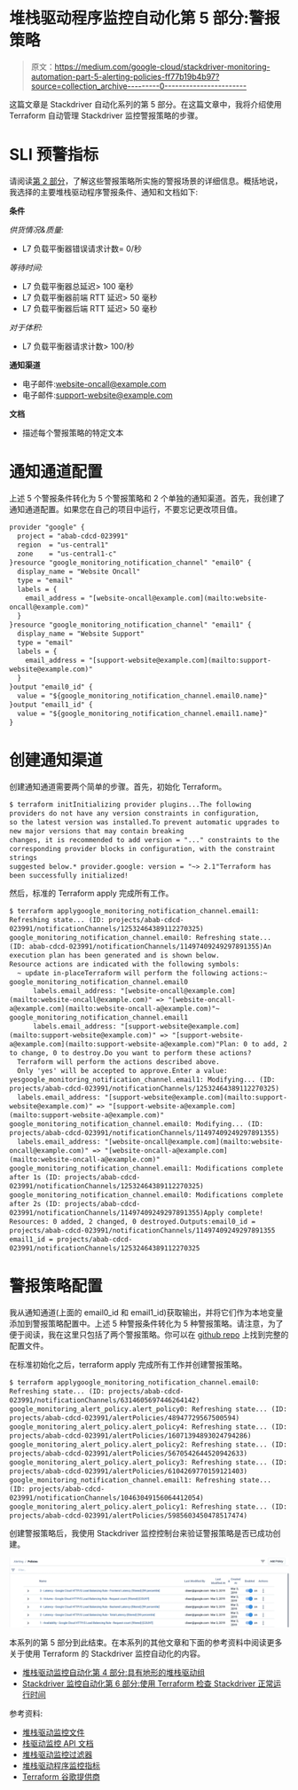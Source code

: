 # 堆栈驱动程序监控自动化第 5 部分:警报策略

> 原文：<https://medium.com/google-cloud/stackdriver-monitoring-automation-part-5-alerting-policies-ff77b19b4b97?source=collection_archive---------0----------------------->

这篇文章是 Stackdriver 自动化系列的第 5 部分。在这篇文章中，我将介绍使用 Terraform 自动管理 Stackdriver 监控警报策略的步骤。

# SLI 预警指标

请阅读[第 2 部分](/google-cloud/stackdriver-monitoring-automation-part-2-alerting-policies-9f42068603c4)，了解这些警报策略所实施的警报场景的详细信息。概括地说，我选择的主要堆栈驱动程序警报条件、通知和文档如下:

**条件**

*供货情况&质量:*

*   L7 负载平衡器错误请求计数= 0/秒

*等待时间:*

*   L7 负载平衡器总延迟> 100 毫秒
*   L7 负载平衡器前端 RTT 延迟> 50 毫秒
*   L7 负载平衡器后端 RTT 延迟> 50 毫秒

*对于体积:*

*   L7 负载平衡器请求计数> 100/秒

**通知渠道**

*   电子邮件:[website-oncall@example.com](mailto:apache-website-oncall@example.com)
*   电子邮件:support-website@example.com

**文档**

*   描述每个警报策略的特定文本

# 通知通道配置

上述 5 个警报条件转化为 5 个警报策略和 2 个单独的通知渠道。首先，我创建了通知通道配置。如果您在自己的项目中运行，不要忘记更改项目值。

```
provider "google" {
  project = "abab-cdcd-023991"
  region  = "us-central1"
  zone    = "us-central1-c"
}resource "google_monitoring_notification_channel" "email0" {
  display_name = "Website Oncall"
  type = "email"
  labels = {
    email_address = "[website-oncall@example.com](mailto:website-oncall@example.com)"
  }
}resource "google_monitoring_notification_channel" "email1" {
  display_name = "Website Support"
  type = "email"
  labels = {
    email_address = "[support-website@example.com](mailto:support-website@example.com)"
  }
}output "email0_id" {
  value = "${google_monitoring_notification_channel.email0.name}"
}output "email1_id" {
  value = "${google_monitoring_notification_channel.email1.name}"
}
```

# 创建通知渠道

创建通知通道需要两个简单的步骤。首先，初始化 Terraform。

```
$ terraform initInitializing provider plugins...The following providers do not have any version constraints in configuration,
so the latest version was installed.To prevent automatic upgrades to new major versions that may contain breaking
changes, it is recommended to add version = "..." constraints to the
corresponding provider blocks in configuration, with the constraint strings
suggested below.* provider.google: version = "~> 2.1"Terraform has been successfully initialized!
```

然后，标准的 Terraform apply 完成所有工作。

```
$ terraform applygoogle_monitoring_notification_channel.email1: Refreshing state... (ID: projects/abab-cdcd-023991/notificationChannels/12532464389112270325)
google_monitoring_notification_channel.email0: Refreshing state... (ID: abab-cdcd-023991/notificationChannels/11497409249297891355)An execution plan has been generated and is shown below.
Resource actions are indicated with the following symbols:
  ~ update in-placeTerraform will perform the following actions:~ google_monitoring_notification_channel.email0
      labels.email_address: "[website-oncall@example.com](mailto:website-oncall@example.com)" => "[website-oncall-a@example.com](mailto:website-oncall-a@example.com)"~ google_monitoring_notification_channel.email1
      labels.email_address: "[support-website@example.com](mailto:support-website@example.com)" => "[support-website-a@example.com](mailto:support-website-a@example.com)"Plan: 0 to add, 2 to change, 0 to destroy.Do you want to perform these actions?
  Terraform will perform the actions described above.
  Only 'yes' will be accepted to approve.Enter a value: yesgoogle_monitoring_notification_channel.email1: Modifying... (ID: projects/abab-cdcd-023991/notificationChannels/12532464389112270325)
  labels.email_address: "[support-website@example.com](mailto:support-website@example.com)" => "[support-website-a@example.com](mailto:support-website-a@example.com)"
google_monitoring_notification_channel.email0: Modifying... (ID: projects/abab-cdcd-023991/notificationChannels/11497409249297891355)
  labels.email_address: "[website-oncall@example.com](mailto:website-oncall@example.com)" => "[website-oncall-a@example.com](mailto:website-oncall-a@example.com)"
google_monitoring_notification_channel.email1: Modifications complete after 1s (ID: projects/abab-cdcd-023991/notificationChannels/12532464389112270325)
google_monitoring_notification_channel.email0: Modifications complete after 2s (ID: projects/abab-cdcd-023991/notificationChannels/11497409249297891355)Apply complete! Resources: 0 added, 2 changed, 0 destroyed.Outputs:email0_id = projects/abab-cdcd-023991/notificationChannels/11497409249297891355
email1_id = projects/abab-cdcd-023991/notificationChannels/12532464389112270325
```

# 警报策略配置

我从通知通道(上面的 email0_id 和 email1_id)获取输出，并将它们作为本地变量添加到警报策略配置中。上述 5 种警报条件转化为 5 种警报策略。请注意，为了便于阅读，我在这里只包括了两个警报策略。你可以在 [github repo](https://github.com/charlesbaer/stackdriver-automation) 上找到完整的配置文件。

在标准初始化之后，terraform apply 完成所有工作并创建警报策略。

```
$ terraform applygoogle_monitoring_notification_channel.email0: Refreshing state... (ID: projects/abab-cdcd-023991/notificationChannels/6314605697446264142)
google_monitoring_alert_policy.alert_policy0: Refreshing state... (ID: projects/abab-cdcd-023991/alertPolicies/48947729567500594)
google_monitoring_alert_policy.alert_policy4: Refreshing state... (ID: projects/abab-cdcd-023991/alertPolicies/16071394893024794286)
google_monitoring_alert_policy.alert_policy2: Refreshing state... (ID: projects/abab-cdcd-023991/alertPolicies/5670542644520942633)
google_monitoring_alert_policy.alert_policy3: Refreshing state... (ID: projects/abab-cdcd-023991/alertPolicies/6104269770159121403)
google_monitoring_notification_channel.email1: Refreshing state... (ID: projects/abab-cdcd-023991/notificationChannels/10463049156064412054)
google_monitoring_alert_policy.alert_policy1: Refreshing state... (ID: projects/abab-cdcd-023991/alertPolicies/5985603450478517474)
```

创建警报策略后，我使用 Stackdriver 监控控制台来验证警报策略是否已成功创建。

![](img/13482c448e8e10a4391c97582344bb92.png)

本系列的第 5 部分到此结束。在本系列的其他文章和下面的参考资料中阅读更多关于使用 Terraform 的 Stackdriver 监控自动化的内容。

*   [堆栈驱动监控自动化第 4 部分:具有地形的堆栈驱动组](/google-cloud/stackdriver-monitoring-automation-part-4-stackdriver-groups-with-terraform-910289d16d08)
*   [Stackdriver 监控自动化第 6 部分:使用 Terraform 检查 Stackdriver 正常运行时间](/google-cloud/stackdriver-monitoring-automation-part-6-uptime-checks-with-terraform-76cb25b996a4)

参考资料:

*   [堆栈驱动监控文件](https://cloud.google.com/monitoring/docs/)
*   [栈驱动监控 API 文档](https://cloud.google.com/monitoring/api/ref_v3/rest/)
*   [堆栈驱动监控过滤器](https://cloud.google.com/monitoring/api/v3/filters)
*   [堆栈驱动程序监控指标](https://cloud.google.com/monitoring/api/metrics_gcp)
*   [Terraform 谷歌提供商](https://www.terraform.io/docs/providers/google/provider_reference.html)